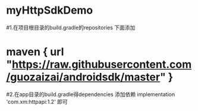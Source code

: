 # myHttpSdkDemo

#1.在项目根目录的build.gradle的repositories 下面添加
# maven { url "https://raw.githubusercontent.com/guozaizai/androidsdk/master" }

#2.在app目录的build.gradle得dependencies 添加依赖  implementation 'com.xm:httpapi:1.2'  即可

